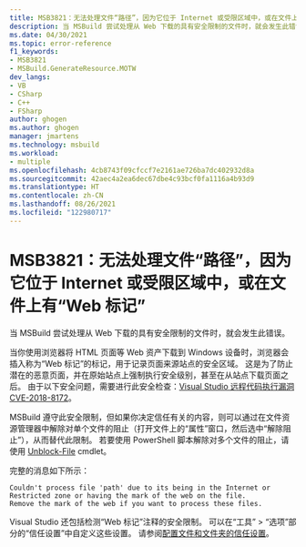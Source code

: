 ```yaml
---
title: MSB3821：无法处理文件“路径”，因为它位于 Internet 或受限区域中，或在文件上有“Web 标记”
description: 当 MSBuild 尝试处理从 Web 下载的具有安全限制的文件时，就会发生此错误。
ms.date: 04/30/2021
ms.topic: error-reference
f1_keywords:
- MSB3821
- MSBuild.GenerateResource.MOTW
dev_langs:
- VB
- CSharp
- C++
- FSharp
author: ghogen
ms.author: ghogen
manager: jmartens
ms.technology: msbuild
ms.workload:
- multiple
ms.openlocfilehash: 4cb8743f09cfccf7e2161ae726ba7dc402932d8a
ms.sourcegitcommit: 42aec4a2ea6dec67dbe4c93bcf0fa1116a4b93d9
ms.translationtype: HT
ms.contentlocale: zh-CN
ms.lasthandoff: 08/26/2021
ms.locfileid: "122980717"
---
```

# <a name="msb3821-couldnt-process-file-path-due-to-its-being-in-the-internet-or-restricted-zone-or-having-the-mark-of-the-web-on-the-file"></a>MSB3821：无法处理文件“路径”，因为它位于 Internet 或受限区域中，或在文件上有“Web 标记”

当 MSBuild 尝试处理从 Web 下载的具有安全限制的文件时，就会发生此错误。

当你使用浏览器将 HTML 页面等 Web 资产下载到 Windows 设备时，浏览器会插入称为“Web 标记”的标记，用于记录页面来源站点的安全区域。 这是为了防止潜在的恶意页面，并在原始站点上强制执行安全级别，甚至在从站点下载页面之后。 由于以下安全问题，需要进行此安全检查：[Visual Studio 远程代码执行漏洞 CVE-2018-8172](https://msrc.microsoft.com/update-guide/vulnerability/CVE-2018-8172)。

 MSBuild 遵守此安全限制，但如果你决定信任有关的内容，则可以通过在文件资源管理器中解除对单个文件的阻止（打开文件上的“属性”窗口，然后选中“解除阻止”），从而替代此限制。 若要使用 PowerShell 脚本解除对多个文件的阻止，请使用 [Unblock-File](/powershell/module/microsoft.powershell.utility/unblock-file) cmdlet。

完整的消息如下所示：

```output
Couldn't process file 'path' due to its being in the Internet or Restricted zone or having the mark of the web on the file.
Remove the mark of the web if you want to process these files.
```

Visual Studio 还包括检测“Web 标记”注释的安全限制。 可以在“工具” > “选项”部分的“信任设置”中自定义这些设置。 请参阅[配置文件和文件夹的信任设置](../../ide/reference/trust-settings.md)。
